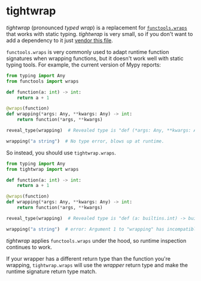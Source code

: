 # tightwrap

_tightwrap_ (pronounced _typed wrap_) is a replacement for [`functools.wraps`](https://docs.python.org/3/library/functools.html#functools.wraps) that works with static typing.
_tightwrap_ is very small, so if you don't want to add a dependency to it just [vendor this file](https://github.com/Tinche/tightwrap/blob/main/src/tightwrap/__init__.py).

`functools.wraps` is very commonly used to adapt runtime function signatures when wrapping functions, but it doesn't work well with static typing tools.
For example, the current version of Mypy reports:

```python
from typing import Any
from functools import wraps

def function(a: int) -> int:
    return a + 1

@wraps(function)
def wrapping(*args: Any, **kwargs: Any) -> int:
    return function(*args, **kwargs)

reveal_type(wrapping)  # Revealed type is "def (*args: Any, **kwargs: Any) -> builtins.int"

wrapping("a string")  # No type error, blows up at runtime.
```

So instead, you should use `tightwrap.wraps`.

```python
from typing import Any
from tightwrap import wraps

def function(a: int) -> int:
    return a + 1

@wraps(function)
def wrapping(*args: Any, **kwargs: Any) -> int:
    return function(*args, **kwargs)

reveal_type(wrapping)  # Revealed type is "def (a: builtins.int) -> builtins.int"

wrapping("a string")  # error: Argument 1 to "wrapping" has incompatible type "str"; expected "int"
```

_tightwrap_ applies `functools.wraps` under the hood, so runtime inspection continues to work.

If your wrapper has a different return type than the function you're wrapping,
`tightwrap.wraps` will use the _wrapper_ return type and make the runtime signature return type match.